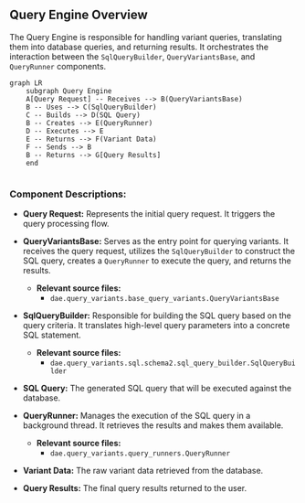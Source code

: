 ## Query Engine Overview

The Query Engine is responsible for handling variant queries, translating them into database queries, and returning results. It orchestrates the interaction between the `SqlQueryBuilder`, `QueryVariantsBase`, and `QueryRunner` components.

```mermaid
graph LR
    subgraph Query Engine
    A[Query Request] -- Receives --> B(QueryVariantsBase) 
    B -- Uses --> C(SqlQueryBuilder)
    C -- Builds --> D(SQL Query)
    B -- Creates --> E(QueryRunner)
    D -- Executes --> E
    E -- Returns --> F(Variant Data)
    F -- Sends --> B
    B -- Returns --> G[Query Results]
    end


```

### Component Descriptions:

*   **Query Request:** Represents the initial query request. It triggers the query processing flow.

*   **QueryVariantsBase:** Serves as the entry point for querying variants. It receives the query request, utilizes the `SqlQueryBuilder` to construct the SQL query, creates a `QueryRunner` to execute the query, and returns the results.
    *   **Relevant source files:**
        *   `dae.query_variants.base_query_variants.QueryVariantsBase`

*   **SqlQueryBuilder:** Responsible for building the SQL query based on the query criteria. It translates high-level query parameters into a concrete SQL statement.
    *   **Relevant source files:**
        *   `dae.query_variants.sql.schema2.sql_query_builder.SqlQueryBuilder`

*   **SQL Query:** The generated SQL query that will be executed against the database.

*   **QueryRunner:** Manages the execution of the SQL query in a background thread. It retrieves the results and makes them available.
    *   **Relevant source files:**
        *   `dae.query_variants.query_runners.QueryRunner`

*   **Variant Data:** The raw variant data retrieved from the database.

*   **Query Results:** The final query results returned to the user.
